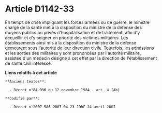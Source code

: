 # Article D1142-33

En temps de crise impliquant les forces armées ou de guerre, le ministre chargé de la santé met à la disposition du ministre
de la défense des moyens publics ou privés d'hospitalisation et de traitement, afin d'y accueillir et d'y soigner en priorité
des victimes militaires. Les établissements ainsi mis à la disposition du ministre de la défense demeurent sous l'autorité de
leur direction civile. Toutefois, les admissions et les sorties des militaires y sont prononcées par l'autorité militaire,
assistée d'un médecin désigné à cet effet par la direction de l'établissement de santé civil intéressé.

**Liens relatifs à cet article**

	**Anciens textes**:

	  - Décret n°84-996 du 12 novembre 1984 - art. 4 (Ab)

	**Codifié par**:

	  - Décret n°2007-586 2007-04-23 JORF 24 avril 2007

